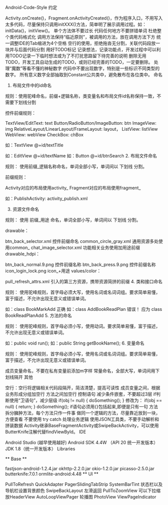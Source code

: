 Android-Code-Style
约定

Activity.onCreate()，Fragment.onActivityCreated()，作为程序入口，不用写入太多代码，尽量保持只调用initXXX()方法，简单明了展示调用过程。如：initData()，initView()。
单个方法体不要过长
代码任何地方不要拼错单词
杜绝整个类代码格式化
调用方法保持“临近原则”，被调用的方法，放在调用方法下方
统一调整IDE的Tab缩进为4个空格
空行的使用，拒绝拖沓无分割，关联代码段放一块并与后面代码分割
用好TODO标记
记录想法，记录功能点，开发过程中可以利用TODO记录一下临时想法或为了不打扰思路留下待完善的说明
删除无用TODO，开发工具自动生成的TODO，或则已经完善的TODO，一定要删除。
处理“魔数”等看不懂的神秘数字
代码中不要出现数字，特别是一些标识不同类型的数字。
所有意义数字全部抽取到Constant公共类中，避免散布在各位类中。
命名

1. 布局文件中的id命名

规则：使用驼峰命名，前缀+逻辑名称，类变量名和布局文件id名称保持一致，不需要下划线分割

控件前缀规则：

TextView/EditText: text
Button/RadioButton/ImageButton: btn
ImageView: img
RelativeLayout/LinearLayout/FrameLayout: layout，
ListView: listView
WebView: webView
CheckBox: chBox

如：TextView @+id/textTitle

如：EditView @+id/textName
如：Button @+id/btnSearch
2. 布局文件命名

规则： 使用前缀_逻辑名称命名，单词全部小写，单词间以 下划线 分割。

前缀规则：

Activity对应的布局使用activity_
Fragment对应的布局使用fragment_

如：PublishActivity: activity_publish.xml

3. 资源文件命名

规则： 使用 前缀_用途 命名，单词全部小写，单词间以 下划线 分割。

drawable：

btn_back_selector.xml 控件前缀命名
common_circle_gray.xml 通用资源多处使用common_
chat_image_selector.xml 功能相关业务使用加用途前缀
drawable_hdpi：

btn_back_normal.9.png 控件前缀名称
btn_back_press.9.png 控件前缀名称
icon_login_lock.png icon_+用途
values/color：

pull_refresh_attrs.xml 引入的第三方资源，携带资源简拼的前缀
4. 类和接口命名

规则： 使用驼峰规则，首字母必须大写，使用名词或名词词组。要求简单易懂，富于描述，不允许出现无意义或错误单词。

如：class BookMarkAdd 正确
如：class AddBookReadPlan 错误！ 应为 class BookReadPlanAdd
5. 方法的命名

规则： 使用驼峰规则，首字母必须小写，使用动词。要求简单易懂，富于描述，不允许出现无意义或错误单词。

如：public void run();
如：public String getBookName();
6. 变量命名

规则： 使用驼峰规则，首字母必须小写，使用名词或名词词组。要求简单易懂，富于描述，不允许出现无意义或错误单词。

成员变量命名，不要在私有变量前添加m字样
常量命名，全部大写，单词间用下划线隔开
其他

空行：空行将逻辑相关代码段隔开，简洁清楚，提高可读性
成员变量之间，根据业务形成分组加空行
方法之间加空行
控制语句
减少条件嵌套，不要超过3层
if判断使用“卫语句”，减少层级
 if(obj != null) { doSomething(); } 
修改为：
 if(obj == null) { return; } doSomething();
if语句必须用{}包括起来,即便是只有一句
方法
拆分臃肿方法，每个方法只作一件事
做同一个逻辑的方法，尽量靠近放到一块，方便查看
不要使用 try catch 处理业务逻辑
使用JSON工具类，不要手动解析和拼装数据
Activity继承BaseFragmentActivity或SwipeBackActivity，可以使用ButterKnife注解代替findViewById。
IDE

Android Studio (越早使用越好)
Android SDK 4.4W （API 20 统一开发版本）
JDK 1.8（统一开发版本）
Libraries

** Base **

fastjson-android-1.2.4.jar
okhttp-2.2.0.jar
okio-1.2.0.jar
picasso-2.5.0.jar
butterknife:7.0.1
ormlite-android:4.48
** UI **

PullToRefresh
QuickAdapter
PagerSlidingTabStrip
SystemBarTint 状态栏以及导航栏设置背景颜色
SwipeBackLayout 左滑返回
PullToZoomView 可以下拉缩放HeaderView
AutoLoopViewPager 轮播图
PhotoView
ViewPageIndicator